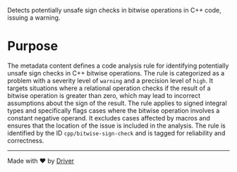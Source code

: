 <!--------------------------------------------------------------------------------->
<!-- IMPORTANT: This file is auto-generated by Driver (https://driver.ai). -------->
<!-- Manual edits may be overwritten on future commits. --------------------------->
<!--------------------------------------------------------------------------------->

Detects potentially unsafe sign checks in bitwise operations in C++ code, issuing a warning.

# Purpose
The metadata content defines a code analysis rule for identifying potentially unsafe sign checks in C++ bitwise operations. The rule is categorized as a problem with a severity level of `warning` and a precision level of `high`. It targets situations where a relational operation checks if the result of a bitwise operation is greater than zero, which may lead to incorrect assumptions about the sign of the result. The rule applies to signed integral types and specifically flags cases where the bitwise operation involves a constant negative operand. It excludes cases affected by macros and ensures that the location of the issue is included in the analysis. The rule is identified by the ID `cpp/bitwise-sign-check` and is tagged for reliability and correctness.

---
Made with ❤️ by [Driver](https://www.driver.ai/)